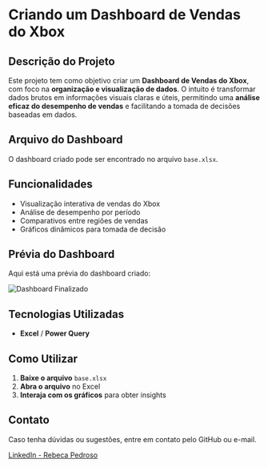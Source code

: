 # Criando um Dashboard de Vendas do Xbox

## Descrição do Projeto
Este projeto tem como objetivo criar um **Dashboard de Vendas do Xbox**, com foco na **organização e visualização de dados**. O intuito é transformar dados brutos em informações visuais claras e úteis, permitindo uma **análise eficaz do desempenho de vendas** e facilitando a tomada de decisões baseadas em dados.

## Arquivo do Dashboard
O dashboard criado pode ser encontrado no arquivo `base.xlsx`.

## Funcionalidades
- Visualização interativa de vendas do Xbox
- Análise de desempenho por período
- Comparativos entre regiões de vendas
- Gráficos dinâmicos para tomada de decisão

## Prévia do Dashboard
Aqui está uma prévia do dashboard criado:

![Dashboard Finalizado](https://github.com/user-attachments/assets/6991065f-9512-40b0-b3df-94ac57abec80)


## Tecnologias Utilizadas
- **Excel** / **Power Query**

## Como Utilizar
1. **Baixe o arquivo** `base.xlsx`
2. **Abra o arquivo** no Excel
3. **Interaja com os gráficos** para obter insights

## Contato
Caso tenha dúvidas ou sugestões, entre em contato pelo GitHub ou e-mail.

[LinkedIn - Rebeca Pedroso](https://www.linkedin.com/in/rebeca-pedroso-eng-computacao/)
